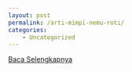 ```yaml
---
layout: post
permalink: /arti-mimpi-nemu-roti/
categories:
    - Uncategorized
---
```


[Baca Selengkapnya](/01)